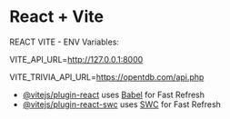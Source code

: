 # React + Vite


REACT VITE -  ENV Variables:

VITE_API_URL=http://127.0.0.1:8000

VITE_TRIVIA_API_URL=https://opentdb.com/api.php





- [@vitejs/plugin-react](https://github.com/vitejs/vite-plugin-react/blob/main/packages/plugin-react/README.md) uses [Babel](https://babeljs.io/) for Fast Refresh
- [@vitejs/plugin-react-swc](https://github.com/vitejs/vite-plugin-react-swc) uses [SWC](https://swc.rs/) for Fast Refresh
